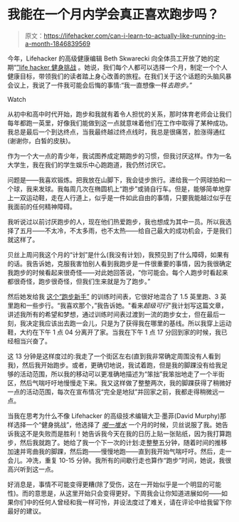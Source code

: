 # 我能在一个月内学会真正喜欢跑步吗？

> 原文：<https://lifehacker.com/can-i-learn-to-actually-like-running-in-a-month-1846839569>

今年，Lifehacker 的高级健康编辑 Beth Skwarecki 向全体员工开放了她的定期“[”life hacker 健身挑战](https://lifehacker.com/c/lifehacker-fitness-challenge) 。她说，我们每个人都可以选择一个月，制定一个个人健康目标，带领我们的读者踏上身心改善的旅程。在我们关于这个话题的头脑风暴会议上，我说了一件我可能会后悔的事情:“我一直想像一样*去跑步。”*

Watch

从初中和高中时代开始，跑步和我就有着令人担忧的关系，那时体育老师会让我们每年都跑一英里，好像我们能做到这一点就意味着他们在工作中取得了某种成功。我总是最后一个到达终点，当我最终越过终点线时，我总是很痛苦，脸涨得通红(谢谢你，白皙的皮肤)。

作为一个大一点的青少年，我试图养成定期跑步的习惯，但我讨厌这样。作为一名大学生，我在我们的学生娱乐中心跑跑道，我仍然讨厌它。

问题是——我喜欢锻炼。把我放在山脚下，我会徒步旅行。递给我一个网球拍和一个球，我来发球。我每周几次在椭圆机上“跑步”或骑自行车。但是，能够简单地穿上一双运动鞋，走在人行道上，似乎是一件如此自由的事情，只要我能越过似乎在我面前的任何精神障碍。

我听说过以前讨厌跑步的人，现在他们热爱跑步，我也想成为其中一员。所以我选择了五月——不太冷，不太多雨，也不太热——给自己最大的成功机会，于是我们就这样了。

贝丝上周问我这个月的“计划”是什么(我没有计划)，我预见到了什么障碍，如果有的话。我告诉她，克服我害怕别人看到我跑步是一件很重要的事情，因为我很确定我跑步的时候看起来很奇怪——对此她回答说，“你可能会。每个人跑步时看起来都很奇怪，跑步很奇怪，但我们生来就是为了跑步。”

然后她发给我 [这个“跑步新手”](https://www.halhigdon.com/training-programs/base-training/novice-base-training/) 的训练时间表，它很好地混合了 1.5 英里跑、3 英里跑和一些步行。“我喜欢那个，”我告诉她。"看来*超级可行*"我计划写这篇文章，讲述我所有的希望和梦想，通过训练时间表过渡到一流的跑步女士，但在最后一刻，我决定我应该出去跑一会儿，只是为了获得我在哪里的基线。所以我穿上运动鞋，大约在下午 1 点 04 分离开了家。当我在下午 1 点 17 分回到家的时候，我已经相当兴奋了。

这 13 分钟是这样度过的:我走了一个街区左右(直到我非常确定周围没有人看到我)，然后我开始跑步。或者，更确切地说，我试着跑，但是我的脚踝没有给我足够的活动范围，所以我的移动可以更准确地描述为“笨拙”我笨拙地走了一个半街区，然后气喘吁吁地慢慢走下来。我又这样做了整整两次，我的脚踝获得了稍微好一点的活动范围，每次在宣布情况“完全是地狱”并回家之前，我都走得稍微远一点。

当我在思考为什么不像 Lifehacker 的高级技术编辑大卫·墨菲(David Murphy)那样选择一个“健身挑战”，他选择了 [*喝一堆水*](https://vitals.lifehacker.com/do-you-really-need-to-drink-a-gallon-of-water-a-day-1846513026?_ga=2.223003417.362316194.1620050090-1005621258.1579806507) 一个月的时候，贝丝说服了我。她告诉我这不是失败而是胜利！她告诉我今天在我的日历上贴一张贴纸，因为我打算跑步，然后我就跑了。她给了我一个下一次的计划:走整整五分钟，随着时间的推移加速并弯曲我的脚踝，然后跑——慢慢地跑——直到我开始气喘吁吁。然后，走一会儿。冲洗，重复 10-15 分钟。我所有的间歇行走也算作“跑步”时间，她说，我很高兴听到这一点。

好消息是，事情不可能变得更糟(除了受伤，这在一开始似乎是一个明显的可能性)。而的意思是，从这里开始只会变得更好。下周我会让你知道进展如何——如果你们中的任何人曾经和我一样可怜，并设法度过了难关，请在评论中给我留下你最好的建议。
